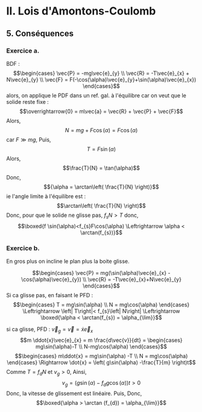 # II. Lois d'Amontons-Coulomb
## 5. Conséquences
### Exercice a.
BDF : 
$$\begin{cases}
\vec{P} = -mg\vec{e}_{y} \\
\vec{R} = -T\vec{e}_{x} + N\vec{e}_{y} \\
\vec{F} = F(-\cos(\alpha)\vec{e}_{y}+\sin(\alpha)\vec{e}_{x})
\end{cases}$$
alors, on applique le PDF dans un ref. gal. à l'équilibre car on veut que le solide reste fixe : 
$$\overrightarrow{0} = m\vec{a} = \vec{R} + \vec{P} + \vec{F}$$
Alors, 
$$N = mg + F\cos(\alpha) = F\cos(\alpha)$$
car $F \gg mg$, 
Puis, 
$$T = F\sin(\alpha)$$
Alors, 
$$\frac{T}{N} = \tan(\alpha)$$
Donc, 
$${\alpha = \arctan\left( \frac{T}{N} \right)}$$
ie l'angle limite à l'équilibre est : 
$$\arctan\left( \frac{T}{N} \right)$$
Donc, pour que le solide ne glisse pas, $f_{s}N >  T$ donc, 
$$\boxed{f \sin(\alpha)<f_{s}F\cos(\alpha) \Leftrightarrow \alpha < \arctan(f_{s})}$$

### Exercice b.
En gros plus on incline le plan plus la boite glisse.

$$\begin{cases}
\vec{P} = mg(\sin(\alpha)\vec{e}_{x} - \cos(\alpha)\vec{e}_{y}) \\
\vec{R} = -T\vec{e}_{x}+N\vec{e}_{y}
\end{cases}$$
Si ca glisse pas, en faisant le PFD :
$$\begin{cases}
T = mg\sin(\alpha) \\
N = mg\cos(\alpha)
\end{cases} \Leftrightarrow \left| T\right|< f_{s}\left| N\right| \Leftrightarrow \boxed{\alpha < \arctan(f_{s}) = \alpha_{\lim}}$$

si ca glisse, PFD : 
$\vec{v}_{g} = \vec{v} = \dot{x} \vec{e}_{x}$
$$m \ddot{x}\vec{e}_{x} = m \frac{d\vec{v}}{dt} = \begin{cases}
mg\sin(\alpha)-T \\
N-mg\cos(\alpha)
\end{cases}$$
$$\begin{cases}
m\ddot{x} = mg\sin(\alpha) -T \\
N = mg\cos(\alpha)
\end{cases} \Rightarrow 
\dot{x} = \left( g\sin(\alpha) -\frac{T}{m} \right)t$$
Comme $T = f_{d} N$ et $v_{g} >0$, 
Ainsi, 
$${v_{g} = (g\sin(\alpha) - f_{d}g\cos(\alpha))t}>0$$
Donc, la vitesse de glissement est linéaire. 
Puis, 
Donc, 
$$\boxed{\alpha > \arctan (f_{d}) = \alpha_{\lim}}$$
